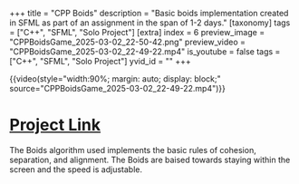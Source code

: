 +++
title = "CPP Boids"
description = "Basic boids implementation created in SFML as part of an assignment in the span of 1-2 days."
[taxonomy]
tags = ["C++", "SFML", "Solo Project"]
[extra]
index = 6
preview_image = "CPPBoidsGame_2025-03-02_22-50-42.png"
preview_video = "CPPBoidsGame_2025-03-02_22-49-22.mp4"
is_youtube = false
tags = ["C++", "SFML", "Solo Project"]
yvid_id = ""
+++

{{video(style="width:90%; margin: auto; display: block;" source="CPPBoidsGame_2025-03-02_22-49-22.mp4")}}


# [Project Link](https://git.hku.nl/joelle.ubink/cppboidsgame)

The Boids algorithm used implements the basic rules of cohesion, separation, and alignment. The Boids are baised towards staying within the screen and the speed is adjustable. 